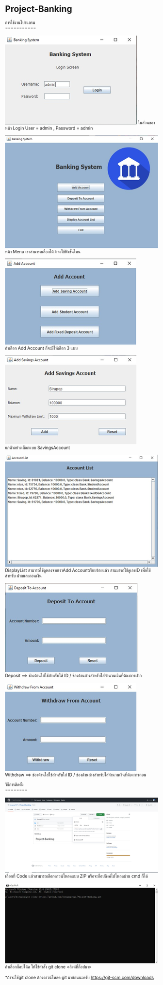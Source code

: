 # Project-Banking
การใช้งานโปรแกรม<br>
===========<br><br>
![T1](img/T1.jpg)
ในส่วนของหน้า Login User = admin , Password = admin<br>


![T2](img/T2.jpg)<br>
หน้า Menu เราสามารถเลือกได้ว่าจะใช้ฟังชั่นไหน



![T3](img/T3.jpg)<br>
ถ้าเลือก Add Account ก็จะมีให้เลือก 3 แบบ



![T4](img/T4.jpg)<br>
ยกตัวอย่างเลือกแบบ SavingsAccount


![T5](img/T5.jpg)<br>
DisplayList สามารถใช้ดูหลงจากเราAdd Accountเรียบร้อยแล้ว สามมารถใช้ดูเลขID เพื่อใช้สำหรับ ฝากและถอนเงิน<br>

![T6](img/T6.jpg)<br>
Deposit ==> ช่องด้านใส่ใช้สำหรับใส่ ID / ช่องด้านล่างสำหรับใส่จำนวนเงินที่ต้องการฝาก

![T7](img/T7.jpg)<br>
Withdraw ==> ช่องด้านใส่ใช้สำหรับใส่ ID / ช่องด้านล่างสำหรับใส่จำนวนเงินที่ต้องการถอน<br>

วิธีการติดตั้ง<br>
========<br><br>
![D1](img/D1.jpg)<br>
เลือกที่ Code แล้วสามารถเลือกดาวน์โหลดแบบ ZIP หรือจะก็อปลิงค์ไปโหลดผ่าน cmd ก็ได้

![D2](img/D2.jpg)<br>
ถ้าเลือกก็อปโค้ด ให้ใช้คำสั่ง git clone <ลิงค์ที่ก็อปมา> <br> <br>
*ถ้าจะใช้git clone ต้องดาวน์โหลด git มาก่อนนะครับ https://git-scm.com/downloads

